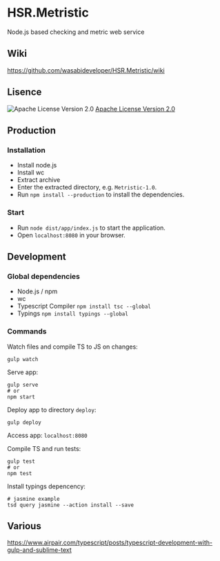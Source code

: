 # HSR.Metristic
Node.js based checking and metric web service


## Wiki
https://github.com/wasabideveloper/HSR.Metristic/wiki


## Lisence
![Apache License Version 2.0](https://www.apache.org/img/asf_logo.png)
[Apache License Version 2.0](./LICENSE)


## Production

### Installation

* Install node.js
* Install wc
* Extract archive
* Enter the extracted directory, e.g. `Metristic-1.0`.
* Run `npm install --production` to install the dependencies.

### Start

* Run `node dist/app/index.js` to start the application.
* Open `localhost:8080` in your browser.


## Development

### Global dependencies

* Node.js / npm
* wc
* Typescript Compiler ```npm install tsc --global```
* Typings ```npm install typings --global```


### Commands

Watch files and compile TS to JS on changes:
```shell
gulp watch
```
Serve app:
```shell
gulp serve
# or
npm start
```
Deploy app to directory `deploy`:
```shell
gulp deploy
```
Access app:
`localhost:8080`

Compile TS and run tests:
```shell
gulp test
# or
npm test
```

Install typings depencency:
```shell
# jasmine example
tsd query jasmine --action install --save
```


## Various

https://www.airpair.com/typescript/posts/typescript-development-with-gulp-and-sublime-text